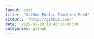 ```yaml
---
layout: post
title:  "GitHub Public Timeline Feed"
siteUrl:  "http://github.com/"
date:  2025-01-28 19:45:17+00:00
categories: github
---
```

